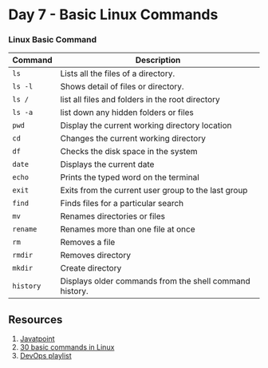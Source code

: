 # Day 7 - Basic Linux Commands

### Linux Basic Command

| Command | Description |
| ------- | ----------- |
| `ls` | Lists all the files of a directory. |
| `ls -l` | Shows detail of files or directory. |
| `ls /` | list all files and folders in the root directory |
| `ls -a` | list down any hidden folders or files |
| `pwd` | Display the current working directory location |
| `cd` | Changes the current working directory |
| `df` | Checks the disk space in the system |
| `date` | Displays the current date |
| `echo` | Prints the typed word on the terminal |
| `exit` | Exits from the current user group to the last group |
| `find` | Finds files for a particular search |
| `mv` | Renames directories or files |
| `rename` | Renames more than one file at once |
| `rm` | Removes a file |
| `rmdir` | Removes directory |
| `mkdir` | Create directory |
| `history` | Displays older commands from the shell command history. |





## Resources

1. <a href="https://www.javatpoint.com/linux-tutorial">Javatpoint</a>
2. <a href="https://www.youtube.com/watch?v=rFwdniyo0CM&ab_channel=SundeepSaradhiKanthety">30 basic commands in Linux</a>
3. <a href="https://www.youtube.com/watch?v=eX3ZimWWHh4&list=PLBGx66SQNZ8aPsFDwb79JrS2KQBTIZo10&ab_channel=TechnicalGuftgu">DevOps playlist</a>
